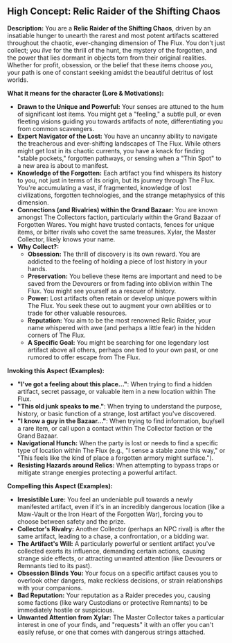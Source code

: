 ## High Concept: Relic Raider of the Shifting Chaos

**Description:**
You are a **Relic Raider of the Shifting Chaos**, driven by an insatiable hunger to unearth the rarest and most potent artifacts scattered throughout the chaotic, ever-changing dimension of The Flux. You don't just collect; you *live* for the thrill of the hunt, the mystery of the forgotten, and the power that lies dormant in objects torn from their original realities. Whether for profit, obsession, or the belief that these items choose *you*, your path is one of constant seeking amidst the beautiful detritus of lost worlds.

**What it means for the character (Lore & Motivations):**

*   **Drawn to the Unique and Powerful:** Your senses are attuned to the hum of significant lost items. You might get a "feeling," a subtle pull, or even fleeting visions guiding you towards artifacts of note, differentiating you from common scavengers.
*   **Expert Navigator of the Lost:** You have an uncanny ability to navigate the treacherous and ever-shifting landscapes of The Flux. While others might get lost in its chaotic currents, you have a knack for finding "stable pockets," forgotten pathways, or sensing when a "Thin Spot" to a new area is about to manifest.
*   **Knowledge of the Forgotten:** Each artifact you find whispers its history to you, not just in terms of its origin, but its journey through The Flux. You're accumulating a vast, if fragmented, knowledge of lost civilizations, forgotten technologies, and the strange metaphysics of this dimension.
*   **Connections (and Rivalries) within the Grand Bazaar:** You are known amongst The Collectors faction, particularly within the Grand Bazaar of Forgotten Wares. You might have trusted contacts, fences for unique items, or bitter rivals who covet the same treasures. Xylar, the Master Collector, likely knows your name.
*   **Why Collect?:**
    *   **Obsession:** The thrill of discovery is its own reward. You are addicted to the feeling of holding a piece of lost history in your hands.
    *   **Preservation:** You believe these items are important and need to be saved from the Devourers or from fading into oblivion within The Flux. You might see yourself as a rescuer of history.
    *   **Power:** Lost artifacts often retain or develop unique powers within The Flux. You seek these out to augment your own abilities or to trade for other valuable resources.
    *   **Reputation:** You aim to be the most renowned Relic Raider, your name whispered with awe (and perhaps a little fear) in the hidden corners of The Flux.
    *   **A Specific Goal:** You might be searching for one legendary lost artifact above all others, perhaps one tied to your own past, or one rumored to offer escape from The Flux.

**Invoking this Aspect (Examples):**

*   **"I've got a feeling about this place..."**: When trying to find a hidden artifact, secret passage, or valuable item in a new location within The Flux.
*   **"This old junk speaks to me."**: When trying to understand the purpose, history, or basic function of a strange, lost artifact you've discovered.
*   **"I know a guy in the Bazaar..."**: When trying to find information, buy/sell a rare item, or call upon a contact within The Collector faction or the Grand Bazaar.
*   **Navigational Hunch:** When the party is lost or needs to find a specific type of location within The Flux (e.g., "I sense a stable zone this way," or "This feels like the kind of place a forgotten armory might surface.").
*   **Resisting Hazards around Relics:** When attempting to bypass traps or mitigate strange energies protecting a powerful artifact.

**Compelling this Aspect (Examples):**

*   **Irresistible Lure:** You feel an undeniable pull towards a newly manifested artifact, even if it's in an incredibly dangerous location (like a Maw-Vault or the Iron Heart of the Forgotten War), forcing you to choose between safety and the prize.
*   **Collector's Rivalry:** Another Collector (perhaps an NPC rival) is after the same artifact, leading to a chase, a confrontation, or a bidding war.
*   **The Artifact's Will:** A particularly powerful or sentient artifact you've collected exerts its influence, demanding certain actions, causing strange side effects, or attracting unwanted attention (like Devourers or Remnants tied to its past).
*   **Obsession Blinds You:** Your focus on a specific artifact causes you to overlook other dangers, make reckless decisions, or strain relationships with your companions.
*   **Bad Reputation:** Your reputation as a Raider precedes you, causing some factions (like wary Custodians or protective Remnants) to be immediately hostile or suspicious.
*   **Unwanted Attention from Xylar:** The Master Collector takes a particular interest in one of your finds, and "requests" it with an offer you can't easily refuse, or one that comes with dangerous strings attached.
